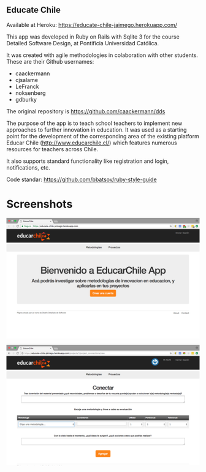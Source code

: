 
## Educate Chile ##

Available at Heroku: https://educate-chile-jaimego.herokuapp.com/

This app was developed in Ruby on Rails with Sqlite 3 for the course Detailed Software Design, at Pontificia Universidad Católica. 

It was created with agile methodologies in colaboration with other students. These are their Github usernames:

* caackermann
* cjsalame
* LeFranck
* noksenberg
* gdburky

The original repository is https://github.com/caackermann/dds

The purpose of the app is to teach school teachers to implement new approaches to further innovation in education. It was used as a starting point for the development of the corresponding area of the existing platform Educar Chile (http://www.educarchile.cl/) which features numerous resources for teachers across Chile.

It also supports standard functionality like registration and login, notifications, etc.

 Code standar: https://github.com/bbatsov/ruby-style-guide

# Screenshots

![](screenshot1.png)

![](screenshot2.png)
